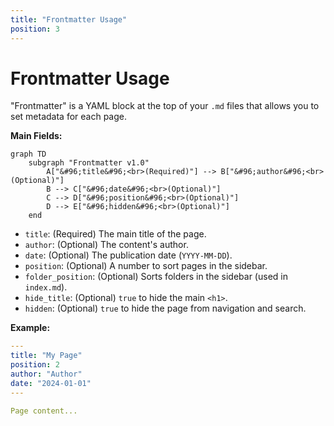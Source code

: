 ```yaml
---
title: "Frontmatter Usage"
position: 3
---
```


# Frontmatter Usage

"Frontmatter" is a YAML block at the top of your `.md` files that allows you to set metadata for each page.

**Main Fields:**

```mermaid
graph TD
    subgraph "Frontmatter v1.0"
        A["&#96;title&#96;<br>(Required)"] --> B["&#96;author&#96;<br>(Optional)"]
        B --> C["&#96;date&#96;<br>(Optional)"]
        C --> D["&#96;position&#96;<br>(Optional)"]
        D --> E["&#96;hidden&#96;<br>(Optional)"]
    end
```

- `title`: (Required) The main title of the page.
- `author`: (Optional) The content's author.
- `date`: (Optional) The publication date (`YYYY-MM-DD`).
- `position`: (Optional) A number to sort pages in the sidebar.
- `folder_position`: (Optional) Sorts folders in the sidebar (used in `index.md`).
- `hide_title`: (Optional) `true` to hide the main `<h1>`.
- `hidden`: (Optional) `true` to hide the page from navigation and search.

**Example:**
```yaml
---
title: "My Page"
position: 2
author: "Author"
date: "2024-01-01"
---

Page content...
```
